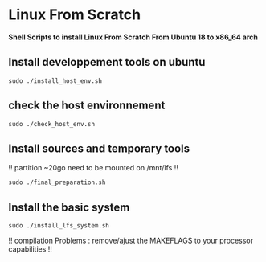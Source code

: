 # Linux From Scratch

**Shell Scripts to install Linux From Scratch From Ubuntu 18 to x86_64 arch**

## Install developpement tools on ubuntu ##
```
sudo ./install_host_env.sh
```
## check the host environnement ##
```
sudo ./check_host_env.sh
```
## Install sources and temporary tools ##

!! partition ~20go need to be mounted on /mnt/lfs !!
```
sudo ./final_preparation.sh
```
## Install the basic system ##
```
sudo ./install_lfs_system.sh
```

!! compilation Problems : remove/ajust the MAKEFLAGS to your processor capabilities !!
